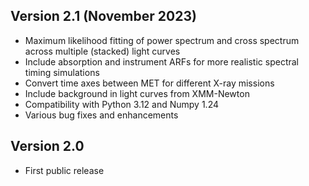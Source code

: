 ## Version 2.1 (November 2023)
- Maximum likelihood fitting of power spectrum and cross spectrum across multiple (stacked) light curves
- Include absorption and instrument ARFs for more realistic spectral timing simulations
- Convert time axes between MET for different X-ray missions
- Include background in light curves from XMM-Newton
- Compatibility with Python 3.12 and Numpy 1.24
- Various bug fixes and enhancements

## Version 2.0
- First public release